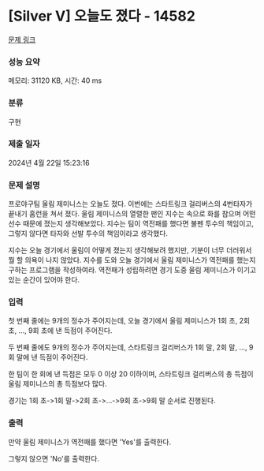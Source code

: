 # [Silver V] 오늘도 졌다 - 14582 

[문제 링크](https://www.acmicpc.net/problem/14582) 

### 성능 요약

메모리: 31120 KB, 시간: 40 ms

### 분류

구현

### 제출 일자

2024년 4월 22일 15:23:16

### 문제 설명

<p>프로야구팀 울림 제미니스는 오늘도 졌다. 이번에는 스타트링크 걸리버스의 4번타자가 끝내기 홈런을 쳐서 졌다. 울림 제미니스의 열렬한 팬인 지수는 속으로 화를 참으며 어떤 선수 때문에 졌는지 생각해보았다. 지수는 팀이 역전패를 했다면 불펜 투수의 책임이고, 그렇지 않다면 타자와 선발 투수의 책임이라고 생각했다.</p>

<p>지수는 오늘 경기에서 울림이 어떻게 졌는지 생각해보려 했지만, 기분이 너무 더러워서 뭘 할 의욕이 나지 않았다. 지수를 도와 오늘 경기에서 울림 제미니스가 역전패를 했는지 구하는 프로그램을 작성하여라. 역전패가 성립하려면 경기 도중 울림 제미니스가 이기고 있는 순간이 있어야 한다.</p>

### 입력 

 <p>첫 번째 줄에는 9개의 정수가 주어지는데, 오늘 경기에서 울림 제미니스가 1회 초, 2회 초, ..., 9회 초에 낸 득점이 주어진다.</p>

<p>두 번째 줄에도 9개의 정수가 주어지는데, 스타트링크 걸리버스가 1회 말, 2회 말, ..., 9회 말에 낸 득점이 주어진다.</p>

<p>한 팀이 한 회에 낸 득점은 모두 0 이상 20 이하이며, 스타트링크 걸리버스의 총 득점이 울림 제미니스의 총 득점보다 많다.</p>

<p>경기는 1회 초->1회 말->2회 초->...->9회 초->9회 말 순서로 진행된다.</p>

### 출력 

 <p>만약 울림 제미니스가 역전패를 했다면 'Yes'를 출력한다.</p>

<p>그렇지 않으면 'No'를 출력한다.</p>

